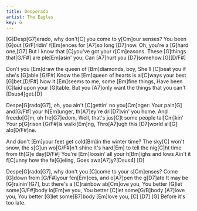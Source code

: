 ```yaml
---
title: Desperado
artist: The Eagles
key: G
---
```


[G]Desp[G7]erado, why don't[C] you come to y[Cm]our senses?
You been [G]out [G/F]ridin' f[Em]ences for [A7]so long [D7]now.
Oh, you're a [G]hard one,[G7]
But I know that [C]you've got your r[Cm]easons.
These [G]things that[G/F#] are ple[Em]asin' you,
Can [A7]hurt you [D7]somehow.[G][D/F#]

Don't you [Em]draw the queen of [Bm]diamonds, boy,
She'll [C]beat you if she's [G]able.[G/F#]
Know the [Em]queen of hearts is al[C]ways your best [G]bet.[D/F#]
Now it [Em]seems to me, some [Bm]fine things,
Have been [C]laid upon your [G]table.
But you [A7]only want the things that you can't [Dsus4]get.[D]

Despe[G]rado[G7], oh, you ain't [C]gettin' no you[Cm]nger:
Your pain[G] and[G/F#] your h[Em]unger, th[A7]ey're dri[D7]vin' you home.
And freedo[G]m, oh fre[G7]edom,
Well, that's jus[C]t some people tal[Cm]kin'
Your p[G]rison [G/F#]is walki[Em]ng,
Thro[A7]ugh this [D7]world all[G] alo[D/F#]ne.

And don't [Em]your feet get cold[Bm]in the winter time?
The sky[C] won't snow, the s[G]un wo[G/F#]n't shine
It's hard[Em] to tell the nig[C]ht time from th[G]e day[D/F#]
You're [Em]loosin' all your h[Bm]ighs and lows
Ain't it f[C]unny how the fe[G]eling,
Goes awa[A7]y?[Dsus4] [D]

Despe[G]rado[G7], why don't you [C]come to your s[Cm]enses?
Come [G]down from [G/F#]your fen[Em]ces, and o[A7]pen the g[D7]ate
It may be [G]rainin'[G7], but there's a [C]rainbow ab[Cm]ove you,
You better [G]let some[G/F#]body lo[Em]ve you,
You better [C]let some[G/B]body [A7]love you,
You better [G]let some[B7]body [Em]love you,
[C]        [D7]        [G]
Before it's too late.